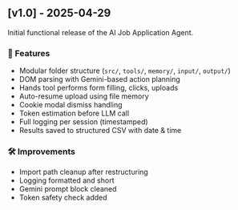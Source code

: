 ## [v1.0] - 2025-04-29

Initial functional release of the AI Job Application Agent.

### 🚀 Features
- Modular folder structure (`src/`, `tools/`, `memory/`, `input/`, `output/`)
- DOM parsing with Gemini-based action planning
- Hands tool performs form filling, clicks, uploads
- Auto-resume upload using file memory
- Cookie modal dismiss handling
- Token estimation before LLM call
- Full logging per session (timestamped)
- Results saved to structured CSV with date & time

### 🛠 Improvements
- Import path cleanup after restructuring
- Logging formatted and short
- Gemini prompt block cleaned
- Token safety check added
